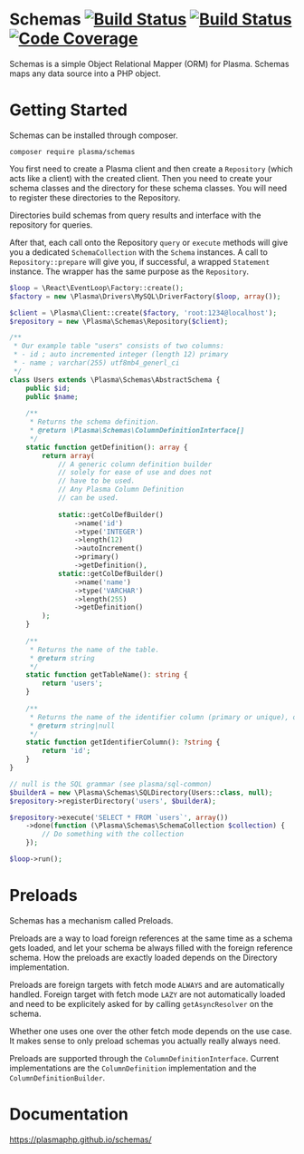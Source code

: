 # Schemas [![Build Status](https://travis-ci.org/PlasmaPHP/schemas.svg?branch=master)](https://travis-ci.org/PlasmaPHP/schemas) [![Build Status](https://scrutinizer-ci.com/g/PlasmaPHP/schemas/badges/build.png?b=master)](https://scrutinizer-ci.com/g/PlasmaPHP/schemas/build-status/master) [![Code Coverage](https://scrutinizer-ci.com/g/PlasmaPHP/schemas/badges/coverage.png?b=master)](https://scrutinizer-ci.com/g/PlasmaPHP/schemas/?branch=master)

Schemas is a simple Object Relational Mapper (ORM) for Plasma. Schemas maps any data source into a PHP object.

# Getting Started
Schemas can be installed through composer.

```
composer require plasma/schemas
```

You first need to create a Plasma client and then create a `Repository` (which acts like a client) with the created client.
Then you need to create your schema classes and the directory for these schema classes. You will need to register these directories to the Repository.

Directories build schemas from query results and interface with the repository for queries.

After that, each call onto the Repository `query` or `execute` methods will give you a dedicated `SchemaCollection` with the `Schema` instances.
A call to `Repository::prepare` will give you, if successful, a wrapped `Statement` instance. The wrapper has the same purpose as the `Repository`.

```php
$loop = \React\EventLoop\Factory::create();
$factory = new \Plasma\Drivers\MySQL\DriverFactory($loop, array());

$client = \Plasma\Client::create($factory, 'root:1234@localhost');
$repository = new \Plasma\Schemas\Repository($client);

/**
 * Our example table "users" consists of two columns:
 * - id ; auto incremented integer (length 12) primary
 * - name ; varchar(255) utf8mb4_generl_ci
 */
class Users extends \Plasma\Schemas\AbstractSchema {
    public $id;
    public $name;
    
    /**
     * Returns the schema definition.
     * @return \Plasma\Schemas\ColumnDefinitionInterface[]
     */
    static function getDefinition(): array {
        return array(
            // A generic column definition builder
            // solely for ease of use and does not
            // have to be used.
            // Any Plasma Column Definition
            // can be used.
            
            static::getColDefBuilder()
                ->name('id')
                ->type('INTEGER')
                ->length(12)
                ->autoIncrement()
                ->primary()
                ->getDefinition(),
            static::getColDefBuilder()
                ->name('name')
                ->type('VARCHAR')
                ->length(255)
                ->getDefinition()
        );
    }
    
    /**
     * Returns the name of the table.
     * @return string
     */
    static function getTableName(): string {
        return 'users';
    }
    
    /**
     * Returns the name of the identifier column (primary or unique), or null.
     * @return string|null
     */
    static function getIdentifierColumn(): ?string {
        return 'id';
    }
}

// null is the SQL grammar (see plasma/sql-common)
$builderA = new \Plasma\Schemas\SQLDirectory(Users::class, null);
$repository->registerDirectory('users', $builderA);

$repository->execute('SELECT * FROM `users`', array())
    ->done(function (\Plasma\Schemas\SchemaCollection $collection) {
        // Do something with the collection
    });

$loop->run();
```

# Preloads
Schemas has a mechanism called Preloads.

Preloads are a way to load foreign references at the same time as a schema gets loaded, and let your schema be always filled with the foreign reference schema.
How the preloads are exactly loaded depends on the Directory implementation.

Preloads are foreign targets with fetch mode `ALWAYS` and are automatically handled.
Foreign target with fetch mode `LAZY` are not automatically loaded and need to be explicitely asked for by calling `getAsyncResolver` on the schema.

Whether one uses one over the other fetch mode depends on the use case. It makes sense to only preload schemas you actually really always need.

Preloads are supported through the `ColumnDefinitionInterface`. Current implementations are the `ColumnDefinition` implementation and the `ColumnDefinitionBuilder`.

# Documentation
https://plasmaphp.github.io/schemas/

